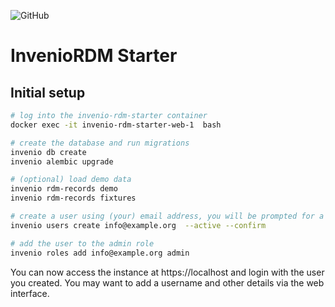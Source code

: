 ![GitHub](https://img.shields.io/github/license/front-matter/invenio-rdm-starter?logo=MIT)

# InvenioRDM Starter

## Initial setup

```bash
# log into the invenio-rdm-starter container
docker exec -it invenio-rdm-starter-web-1  bash

# create the database and run migrations
invenio db create
invenio alembic upgrade

# (optional) load demo data
invenio rdm-records demo
invenio rdm-records fixtures

# create a user using (your) email address, you will be prompted for a password
invenio users create info@example.org  --active --confirm

# add the user to the admin role
invenio roles add info@example.org admin
```

You can now access the instance at https://localhost and login with the user you created. 
You may want to add a username and other details via the web interface.